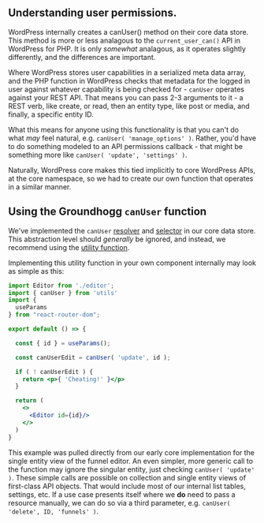 ## Understanding user permissions.
WordPress internally creates a canUser() method on their core data store. This method is more or less analagous to the `current_user_can()` API in WordPress for PHP. It is only _somewhat_ analagous, as it operates slightly differently, and the differences are important.

Where WordPress stores user capabilities in a serialized meta data array, and the PHP function in WordPress checks that metadata for the logged in user against whatever capability is being checked for - `canUser` operates against your REST API. That means you can pass 2-3 arguments to it - a REST verb, like create, or read, then an entity type, like post or media, and finally, a specific entity ID.

What this means for anyone using this functionality is that you can't do what _may_ feel natural, e.g. `canUser( 'manage_options' )`. Rather, you'd have to do something modeled to an API permissions callback - that might be something more like `canUser( 'update', 'settings' )`.

Naturally, WordPress core makes this tied implicitly to core WordPress APIs, at the core namespace, so we had to create our own function that operates in a similar manner.

## Using the Groundhogg `canUser` function
We've implemented the `canUser` [resolver](https://github.com/tobeyadr/Groundhogg/blob/react-rebuild/src/data/core/resolvers.js#L27-L69) and [selector](https://github.com/tobeyadr/Groundhogg/blob/react-rebuild/src/data/core/selectors.js#L129-L132) in our core data store. This abstraction level should _generally_ be ignored, and instead, we recommend using the [utility function](https://github.com/tobeyadr/Groundhogg/blob/react-rebuild/src/utils/index.js#L66-L96).

Implementing this utility function in your own component internally may look as simple as this:

```jsx
import Editor from './editor';
import { canUser } from 'utils'
import {
  useParams
} from "react-router-dom";

export default () => {

  const { id } = useParams();

  const canUserEdit = canUser( 'update', id );

  if ( ! canUserEdit ) {
    return <p>{ 'Cheating!' }</p>
  }

  return (
    <>
      <Editor id={id}/>
    </>
  )
}
```
This example was pulled directly from our early core implementation for the single entity view of the funnel editor. An even simpler, more generic call to the function may ignore the singular entity, just checking `canUser( 'update' )`. These simple calls are possible on collection and single entity views of first-class API objects. That would include most of our internal list tables, settings, etc. If a use case presents itself where we **do** need to pass a resource manually, we can do so via a third parameter, e.g. `canUser( 'delete', ID, 'funnels' )`.